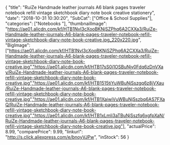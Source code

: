 {
	"title": "RuiZe Handmade leather journals A6 blank pages traveler notebook refill vintage sketchbook diary note book creative stationery",
	"date": "2018-10-31 10:30:20",
	"SubCat": ["Office & School Supplies"],
	"categories": ["Notebooks "],
	"thumbnailImage": "https://ae01.alicdn.com/kf/HTB1NvI3cXooBKNjSZPhq6A2CXXa3/RuiZe-Handmade-leather-journals-A6-blank-pages-traveler-notebook-refill-vintage-sketchbook-diary-note-book-creative.jpg_220x220.jpg",
	"BigImage": ["https://ae01.alicdn.com/kf/HTB1NvI3cXooBKNjSZPhq6A2CXXa3/RuiZe-Handmade-leather-journals-A6-blank-pages-traveler-notebook-refill-vintage-sketchbook-diary-note-book-creative.jpg","https://ae01.alicdn.com/kf/HTB17sS0i1OSBuNjy0Fdq6zDnVXay/RuiZe-Handmade-leather-journals-A6-blank-pages-traveler-notebook-refill-vintage-sketchbook-diary-note-book-creative.jpg","https://ae01.alicdn.com/kf/HTB1515tiYuWBuNjSszgq6z8jVXau/RuiZe-Handmade-leather-journals-A6-blank-pages-traveler-notebook-refill-vintage-sketchbook-diary-note-book-creative.jpg","https://ae01.alicdn.com/kf/HTB1XaiwiVuWBuNjSszbq6AS7FXaQ/RuiZe-Handmade-leather-journals-A6-blank-pages-traveler-notebook-refill-vintage-sketchbook-diary-note-book-creative.jpg","https://ae01.alicdn.com/kf/HTB1xLmli3aTBuNjSszfq6xgfpXaN/RuiZe-Handmade-leather-journals-A6-blank-pages-traveler-notebook-refill-vintage-sketchbook-diary-note-book-creative.jpg"],
	"actualPrice": 8.99,
	"comparePrice": 9.99,
	"linkurl": "http://s.click.aliexpress.com/e/bnoyVJPw",
	"inStock": 56
}
